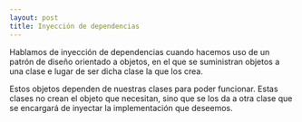 ```yaml
---
layout: post
title: Inyección de dependencias
---
```


Hablamos de inyección de dependencias cuando hacemos uso de un patrón de diseño orientado a objetos, en el que se suministran objetos a una clase e lugar de ser dicha clase la que los crea.

Estos objetos dependen de nuestras clases para poder funcionar. Estas clases no crean el objeto que necesitan, sino que se los da a otra clase que se encargará de inyectar la implementación que deseemos.
